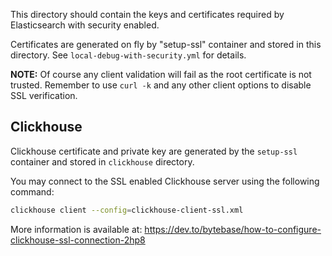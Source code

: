 This directory should contain the keys and certificates required by Elasticsearch with security enabled.

Certificates are generated on fly by "setup-ssl" container and stored in this directory.
See `local-debug-with-security.yml` for details.


**NOTE:** Of course any client validation will fail as the root certificate is not trusted.
Remember to use `curl -k` and any other client options to disable SSL verification.


Clickhouse
---

Clickhouse certificate and private key are generated by the `setup-ssl` container and stored in `clickhouse` directory.


You may connect to the SSL enabled Clickhouse server using the following command:
```bash
clickhouse client --config=clickhouse-client-ssl.xml
```

More information is available at:
https://dev.to/bytebase/how-to-configure-clickhouse-ssl-connection-2hp8